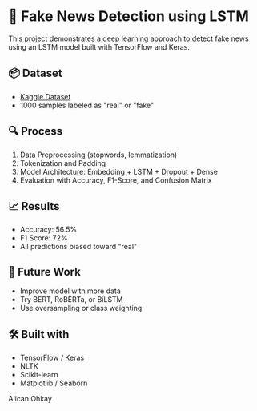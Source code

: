 # 📰 Fake News Detection using LSTM

This project demonstrates a deep learning approach to detect fake news using an LSTM model built with TensorFlow and Keras.

## 📦 Dataset
- [Kaggle Dataset](https://www.kaggle.com/datasets/sahideseker/fake-news-detection)
- 1000 samples labeled as "real" or "fake"

## 🔍 Process
1. Data Preprocessing (stopwords, lemmatization)
2. Tokenization and Padding
3. Model Architecture: Embedding + LSTM + Dropout + Dense
4. Evaluation with Accuracy, F1-Score, and Confusion Matrix

## 📈 Results
- Accuracy: 56.5%
- F1 Score: 72%
- All predictions biased toward "real"

## 🚀 Future Work
- Improve model with more data
- Try BERT, RoBERTa, or BiLSTM
- Use oversampling or class weighting

## 🛠 Built with
- TensorFlow / Keras
- NLTK
- Scikit-learn
- Matplotlib / Seaborn

Alican Ohkay
